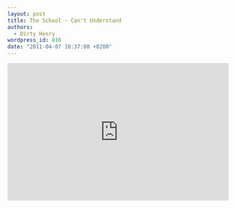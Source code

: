 ```yaml
---
layout: post
title: The School - Can't Understand
authors:
  - Dirty Henry
wordpress_id: 816
date: "2011-04-07 10:37:08 +0200"
---
```


<iframe title="YouTube video player" width="500" height="311" src="http://www.youtube.com/embed/YMZyepKutns" frameborder="0" allowfullscreen></iframe>
